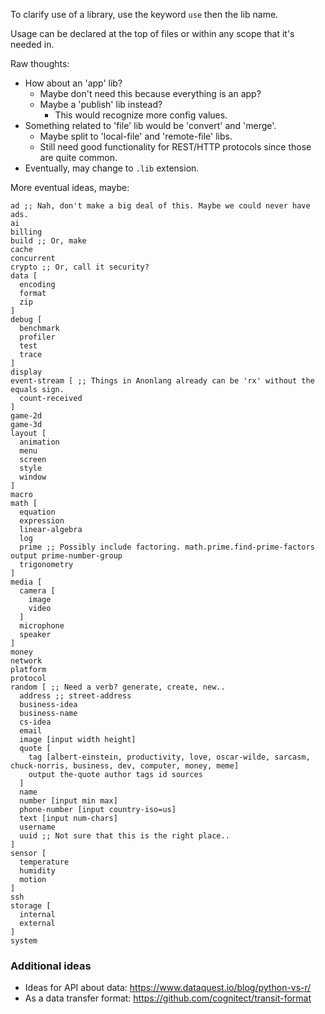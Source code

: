To clarify use of a library, use the keyword `use` then the lib name.

Usage can be declared at the top of files or within any scope that it's needed in.



Raw thoughts:

- How about an 'app' lib?
  - Maybe don't need this because everything is an app?
  - Maybe a 'publish' lib instead?
    - This would recognize more config values.
- Something related to 'file' lib would be 'convert' and 'merge'.
  - Maybe split to 'local-file' and 'remote-file' libs.
  - Still need good functionality for REST/HTTP protocols since those are quite common.
- Eventually, may change to `.lib` extension.


More eventual ideas, maybe:

    ad ;; Nah, don't make a big deal of this. Maybe we could never have ads.
    ai
    billing
    build ;; Or, make
    cache
    concurrent
    crypto ;; Or, call it security?
    data [
      encoding
      format
      zip
    ]
    debug [
      benchmark
      profiler
      test
      trace
    ]
    display
    event-stream [ ;; Things in Anonlang already can be 'rx' without the equals sign.
      count-received
    ]
    game-2d
    game-3d
    layout [
      animation
      menu
      screen
      style
      window
    ]
    macro
    math [
      equation
      expression
      linear-algebra
      log
      prime ;; Possibly include factoring. math.prime.find-prime-factors output prime-number-group
      trigonometry
    ]
    media [
      camera [
        image
        video
      ]
      microphone
      speaker
    ]
    money
    network
    platform
    protocol
    random [ ;; Need a verb? generate, create, new..
      address ;; street-address
      business-idea
      business-name
      cs-idea
      email
      image [input width height]
      quote [
        tag [albert-einstein, productivity, love, oscar-wilde, sarcasm, chuck-norris, business, dev, computer, money, meme]
        output the-quote author tags id sources
      ]
      name
      number [input min max]
      phone-number [input country-iso=us]
      text [input num-chars]
      username
      uuid ;; Not sure that this is the right place..
    ]
    sensor [
      temperature
      humidity
      motion
    ]
    ssh
    storage [
      internal
      external
    ]
    system



### Additional ideas ###
- Ideas for API about data: https://www.dataquest.io/blog/python-vs-r/
- As a data transfer format: https://github.com/cognitect/transit-format
